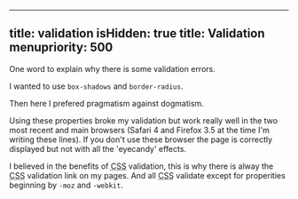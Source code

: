 ----- 
title: validation
isHidden: true
title: Validation
menupriority: 500
-----
One word to explain why there is some validation errors.

I wanted to use `box-shadows` and `border-radius`.

Then here I prefered pragmatism against dogmatism.

Using these properties broke my validation 
but work really well in the two most recent and main browsers
(Safari&nbsp;4 and Firefox&nbsp;3.5 at the time I'm writing these lines).
If you don't use these browser the page is 
correctly displayed but not with all the 'eyecandy' effects.


I believed in the benefits of <abbr title="Cascading Style Sheet">CSS</abbr> 
validation, this is why there is alway the 
<abbr title="Cascading Style Sheet">CSS</abbr> validation link on my pages. 
And all <abbr title="Cascading Style Sheet">CSS</abbr> validate except 
for properities beginning by `-moz` and `-webkit`.













